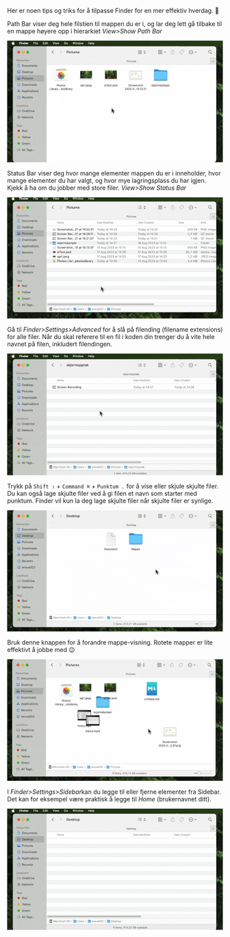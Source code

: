 Her er noen tips og triks for å tilpasse Finder for en mer effektiv hverdag. 🙂

Path Bar viser deg hele filstien til mappen du er i, og lar deg lett gå tilbake til en mappe høyere opp i hierarkiet
*View>Show Path Bar*

![a1.gif](/media/a1.gif)

Status Bar viser deg hvor mange elementer mappen du er i inneholder, hvor mange elementer du har valgt, og hvor mye lagringsplass du har igjen. Kjekk å ha om du jobber med store filer.
*View>Show Status Bar*

![a2.gif](/media/a2.gif)

Gå til *Finder>Settings>Advanced* for å slå på filending (filename extensions) for alle filer. Når du skal referere til en fil i koden din trenger du å vite hele navnet på filen, inkludert filendingen.

![a3.gif](/media/a3.gif)

Trykk på  `Shift ⇧`  +  `Command ⌘`  +  `Punktum .`  for å vise eller skjule skjulte filer. Du kan også lage skjulte filer ved å gi filen et navn som starter med punktum. Finder vil kun la deg lage skjulte filer når skjulte filer er synlige.

![a4.gif](/media/a4.gif)

Bruk denne knappen for å forandre mappe-visning. Rotete mapper er lite effektivt å jobbe med 😉

![a5.gif](/media/a5.gif)

I *Finder>Settings>Sidebar*kan du legge til eller fjerne elementer fra Sidebar. Det kan for eksempel være praktisk å legge til *Home* (brukernavnet ditt).

![a6.gif](/media/a6.gif)
